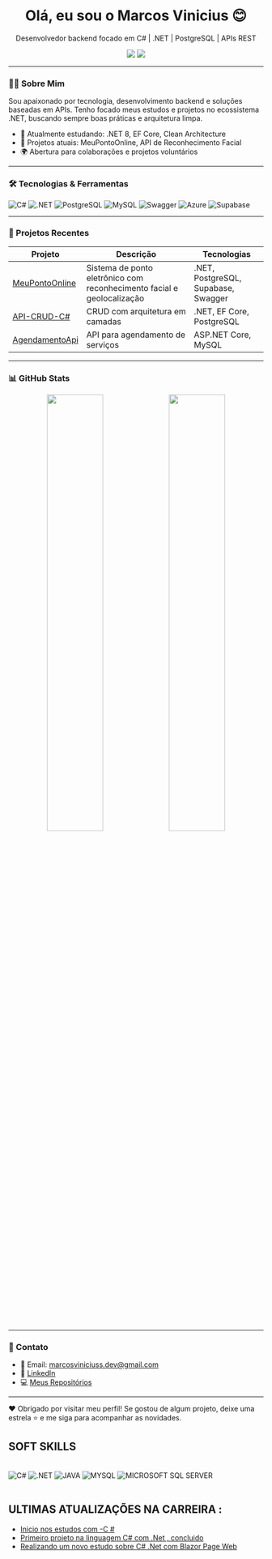 <h1 align="center">Olá, eu sou o Marcos Vinicius 😊</h1>
<p align="center">Desenvolvedor backend focado em C# | .NET | PostgreSQL | APIs REST</p>
<p align="center">
  <a href="https://www.linkedin.com/in/marcos-vinicius-742192245/"><img src="https://img.shields.io/badge/-LinkedIn-blue?style=for-the-badge&logo=linkedin&logoColor=white"/></a>
  <a href="mailto:marcosviniciuss.dev@gmail.com"><img src="https://img.shields.io/badge/-Email-red?style=for-the-badge&logo=gmail&logoColor=white"/></a>
</p>

---

### 👨‍💼 Sobre Mim

Sou apaixonado por tecnologia, desenvolvimento backend e soluções baseadas em APIs. Tenho focado meus estudos e projetos no ecossistema .NET, buscando sempre boas práticas e arquitetura limpa.

- 🧠 Atualmente estudando: .NET 8, EF Core, Clean Architecture  
- 🔨 Projetos atuais: MeuPontoOnline, API de Reconhecimento Facial  
- 🌍 Abertura para colaborações e projetos voluntários

---

### 🛠️ Tecnologias & Ferramentas

![C#](https://img.shields.io/badge/-CSharp-239120?style=flat&logo=csharp&logoColor=white)
![.NET](https://img.shields.io/badge/-.NET-512BD4?style=flat&logo=dotnet&logoColor=white)
![PostgreSQL](https://img.shields.io/badge/-PostgreSQL-336791?style=flat&logo=postgresql&logoColor=white)
![MySQL](https://img.shields.io/badge/-MySQL-4479A1?style=flat&logo=mysql&logoColor=white)
![Swagger](https://img.shields.io/badge/-Swagger-85EA2D?style=flat&logo=swagger&logoColor=black)
![Azure](https://img.shields.io/badge/-Azure-0078D4?style=flat&logo=azure&logoColor=white)
![Supabase](https://img.shields.io/badge/-Supabase-3ECF8E?style=flat&logo=supabase&logoColor=black)

---

### 🚀 Projetos Recentes

| Projeto | Descrição | Tecnologias |
|--------|-----------|-------------|
| [MeuPontoOnline](https://github.com/marcosviniciusssdeveloper/MeuPontoOnline) | Sistema de ponto eletrônico com reconhecimento facial e geolocalização | .NET, PostgreSQL, Supabase, Swagger |
| [API-CRUD-C#](https://github.com/marcosviniciusssdeveloper/API-CRUD-C-) | CRUD com arquitetura em camadas | .NET, EF Core, PostgreSQL |
| [AgendamentoApi](https://github.com/marcosviniciusssdeveloper/AgendamentoApi) | API para agendamento de serviços | ASP.NET Core, MySQL |

---

### 📊 GitHub Stats

<p align="center">
  <img src="https://github-readme-stats.vercel.app/api?username=marcosviniciusssdeveloper&show_icons=true&theme=dracula" width="47%" />
  <img src="https://github-readme-stats.vercel.app/api/top-langs/?username=marcosviniciusssdeveloper&layout=compact&theme=dracula" width="47%" />
</p>

---

### 📧 Contato

- 📧 Email: marcosviniciuss.dev@gmail.com  
- 💼 [LinkedIn](https://www.linkedin.com/in/marcos-vinicius-742192245/)  
- 💻 [Meus Repositórios](https://github.com/marcosviniciusssdeveloper)

---

❤️ Obrigado por visitar meu perfil! Se gostou de algum projeto, deixe uma estrela ⭐ e me siga para acompanhar as novidades.



## SOFT SKILLS

<div style = "display : inline_block"><br/>
<img align = "center" alt = "C#" src ="https://img.shields.io/badge/C%23-239120?style=for-the-badge&logo=c-sharp&logoColor=black"/>
<img align = "center" alt = ".NET" src ="https://img.shields.io/badge/.NET-5C2D91?style=for-the-badge&logo=.net&logoColor=white"/>
<img align = "center" alt = "JAVA" src ="https://img.shields.io/badge/Java-ED8B00?style=for-the-badge&logo=openjdk&logoColor=white"/>
<img align = "center" alt = "MYSQL" src ="https://img.shields.io/badge/MySQL-00000F?style=for-the-badge&logo=mysql&logoColor=white"/>
<img align = "center" alt = "MICROSOFT SQL SERVER" src="https://img.shields.io/badge/Microsoft%20SQL%20Server-CC2927?style=for-the-badge&logo=microsoft%20sql%20server&logoColor=white"/>
</div><br/>


## ULTIMAS ATUALIZAÇÕES NA CARREIRA :
 
- [Inicio nos estudos com  -C #]() <br/>
- [Primeiro projeto na linguagem C# com .Net , concluido]() </br>
- [Realizando um novo estudo sobre C# .Net com Blazor Page Web]() </br>
